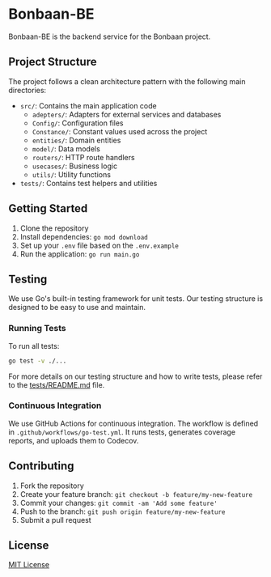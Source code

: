 # Bonbaan-BE

Bonbaan-BE is the backend service for the Bonbaan project.

## Project Structure

The project follows a clean architecture pattern with the following main directories:

- `src/`: Contains the main application code
  - `adepters/`: Adapters for external services and databases
  - `Config/`: Configuration files
  - `Constance/`: Constant values used across the project
  - `entities/`: Domain entities
  - `model/`: Data models
  - `routers/`: HTTP route handlers
  - `usecases/`: Business logic
  - `utils/`: Utility functions
- `tests/`: Contains test helpers and utilities

## Getting Started

1. Clone the repository
2. Install dependencies: `go mod download`
3. Set up your `.env` file based on the `.env.example`
4. Run the application: `go run main.go`

## Testing

We use Go's built-in testing framework for unit tests. Our testing structure is designed to be easy to use and maintain.

### Running Tests

To run all tests:

```bash
go test -v ./...
```

For more details on our testing structure and how to write tests, please refer to the [tests/README.md](tests/README.md) file.

### Continuous Integration

We use GitHub Actions for continuous integration. The workflow is defined in `.github/workflows/go-test.yml`. It runs tests, generates coverage reports, and uploads them to Codecov.

## Contributing

1. Fork the repository
2. Create your feature branch: `git checkout -b feature/my-new-feature`
3. Commit your changes: `git commit -am 'Add some feature'`
4. Push to the branch: `git push origin feature/my-new-feature`
5. Submit a pull request

## License

[MIT License](LICENSE)
